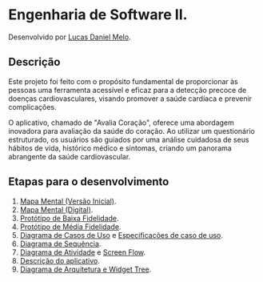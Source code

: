 # Engenharia de Software II.

Desenvolvido por [Lucas Daniel Melo](lucas.dan.melo@gmail.com).

## Descrição

Este projeto foi feito com o propósito fundamental de proporcionar às pessoas uma ferramenta acessível e eficaz para a detecção precoce de doenças cardiovasculares, visando promover a saúde cardíaca e prevenir complicações.

O aplicativo, chamado de "Avalia Coração", oferece uma abordagem inovadora para avaliação da saúde do coração. Ao utilizar um questionário estruturado, os usuários são guiados por uma análise cuidadosa de seus hábitos de vida, histórico médico e sintomas, criando um panorama abrangente da saúde cardiovascular.

## Etapas para o desenvolvimento
<ol>
  <li><a href="https://drive.google.com/file/d/1ek9kHtVvu_GsWZrjcziWOfEd-MXR2LFt/view?usp=sharing">Mapa Mental (Versão Inicial)</a>.</li>

  <li><a href = "https://drive.google.com/file/d/1oPjjSfsiYxu5h7s4qxMTifAqgZ-iLDXa/view?usp=sharing">Mapa Mental (Digital)</a>.</li>

  <li><a href = "https://drive.google.com/file/d/1rkx2LHlgjOLr3ojL8YP3GATN8VNVoirQ/view?usp=sharing">Protótipo de Baixa Fidelidade</a>.</li>
  
  <li><a href = "https://drive.google.com/file/d/12gyKJe5tmT7Suhunkez1hMOoXeqhCsbl/view?usp=sharing">Protótipo de Média Fidelidade</a>.</li>

  <li><a href = "https://drive.google.com/file/d/1jooepI04BoyXFYI5Ru3AuzCYMcoio0ec/view?usp=sharing">Diagrama de Casos de Uso</a> e <a href = "https://drive.google.com/file/d/12TbI6Ccz259xMabONHsax9wnRej61DYj/view?usp=sharing">Especificações de caso de uso</a>.</li>

  <li><a href = "https://drive.google.com/file/d/1OjnWkSyf3mSt8aNjFIREvxCbWoH_zZl0/view?usp=sharing">Diagrama de Sequência</a>.</li>

  <li><a href = "https://drive.google.com/file/d/1rZdhROz5RMBNXtDItWmRmvjqbe_cuESZ/view?usp=sharing">Diagrama de Atividade</a> e <a href = "https://drive.google.com/file/d/18DgbDK7QDyTdmldFEBopFvtKgglUWVbu/view?usp=sharing">Screen Flow</a>.</li>

  <li><a href = "https://drive.google.com/file/d/1NnO0iMVATi7Bz8BwWg8zm2OzEPRfEwHA/view?usp=sharing">Descrição do aplicativo</a>.</li>

  <li><a href = "https://drive.google.com/drive/folders/1N24AnQgnEBH8EAtdU7irLXum27Oemdi8?usp=sharing">Diagrama de Arquitetura e Widget Tree</a>.</li>
</ol>
